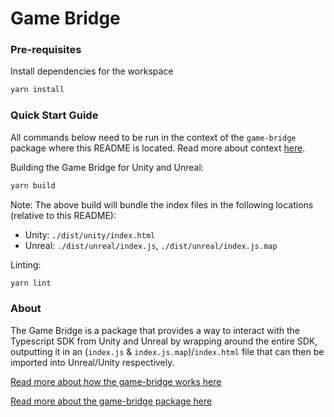 # Game Bridge

### Pre-requisites

Install dependencies for the workspace

```bash
yarn install
```

### Quick Start Guide

All commands below need to be run in the context of the `game-bridge` package where this README is located. Read more about context [here](../../../README.md#context).

Building the Game Bridge for Unity and Unreal:

```bash
yarn build
```

Note: The above build will bundle the index files in the following locations (relative to this README):
- Unity: `./dist/unity/index.html`
- Unreal: `./dist/unreal/index.js`, `./dist/unreal/index.js.map`

Linting:

```bash
yarn lint
```

### About

The Game Bridge is a package that provides a way to interact with the Typescript SDK from Unity and Unreal by wrapping around the entire SDK, outputting it in an (`index.js` & `index.js.map`)/`index.html` file that can then be imported into Unreal/Unity respectively.

[Read more about how the game-bridge works here](https://immutable.atlassian.net/wiki/spaces/GSK/pages/2307129395/Game+SDK+Overview)

[Read more about the game-bridge package here](../../README.md#game-bridge)